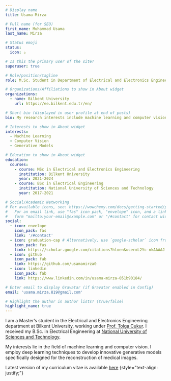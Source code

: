 ```yaml
---
# Display name
title: Usama Mirza

# Full name (for SEO)
first_name: Muhammad Usama
last_name: Mirza

# Status emoji
status:
  icon: ☕️

# Is this the primary user of the site?
superuser: true

# Role/position/tagline
role: M.Sc. Student in Department of Electrical and Electronics Engineering

# Organizations/Affiliations to show in About widget
organizations:
  - name: Bilkent University
    url: https://ee.bilkent.edu.tr/en/

# Short bio (displayed in user profile at end of posts)
bio: My research interests include machine learning and computer vision.

# Interests to show in About widget
interests:
  - Machine Learning
  - Computer Vision
  - Generative Models

# Education to show in About widget
education:
  courses:
    - course: MSc in Electrical and Electronics Engineering
      institution: Bilkent University
      year: 2021-2024
    - course: BSc in Electrical Engineering
      institution: National University of Sciences and Technology
      year: 2017-2021

# Social/Academic Networking
# For available icons, see: https://wowchemy.com/docs/getting-started/page-builder/#icons
#   For an email link, use "fas" icon pack, "envelope" icon, and a link in the
#   form "mailto:your-email@example.com" or "/#contact" for contact widget.
social:
  - icon: envelope
    icon_pack: fas
    link: '/#contact'
  - icon: graduation-cap # Alternatively, use `google-scholar` icon from `ai` icon pack
    icon_pack: fas
    link: https://scholar.google.com/citations?hl=en&user=L2Yc-nkAAAAJ
  - icon: github
    icon_pack: fab
    link: https://github.com/usamamirza0
  - icon: linkedin
    icon_pack: fab
    link: https://www.linkedin.com/in/usama-mirza-051b90184/

# Enter email to display Gravatar (if Gravatar enabled in Config)
email: 'usama.mirza.819@gmail.com'

# Highlight the author in author lists? (true/false)
highlight_name: true
---
```


I am a Master’s student in the Electrical and Electronics Engineering department at Bilkent University, working under [Prof. Tolga Cukur](http://kilyos.ee.bilkent.edu.tr/~cukur/). I received my B.Sc. in Electrical Engineering at [National University of Sciences and Technology](https://nust.edu.pk/). 

My interests lie in the field of machine learning and computer vision. I employ deep learning techniques to develop innovative generative models specifically designed for the reconstruction of medical images.

<i class="fas fa-download"></i> Latest version of my curriculum vitae is available <a href="uploads/resume.pdf" target="_blank">here</a>
{style="text-align: justify;"}
